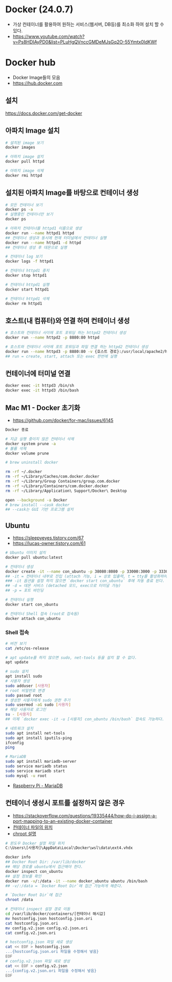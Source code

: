 # Docker (24.0.7)
* 가상 컨테이너를 활용하여 원하는 서비스(웹서버, DB등)를 최소화 하여 설치 할 수 있다.
* https://www.youtube.com/watch?v=Ps8HDIAyPD0&list=PLuHgQVnccGMDeMJsGq2O-55Ymtx0IdKWf

# Docker hub
* Docker Image들의 모음
* https://hub.docker.com

## 설치
https://docs.docker.com/get-docker

## 아파치 Image 설치
```sh
# 설치된 image 보기
docker images

# 아파치 image 설치
docker pull httpd

# 아파치 image 삭제
docker rmi httpd
```

## 설치된 아파치 Image를 바탕으로 컨테이너 생성
```sh
# 모든 컨테이너 보기
docker ps -a
# 실행중인 컨테이너만 보기
docker ps

# 아파치 컨테이너를 httpd1 이름으로 생성
docker run --name httpd1 httpd
## 컨테이너 생성과 동시에 현재 터미널에서 컨테이너 실행
docker run --name httpd1 -d httpd
## 컨테이너 생성 후 데몬으로 실행

# 컨테이너 log 보기
docker logs -f httpd1

# 컨테이너 httpd1 중지
docker stop httpd1

# 컨테이너 httpd1 실행
docker start httpd1

# 컨테이너 httpd1 삭제
docker rm httpd1
```

## 호스트(내 컴퓨터)와 연결 하며 컨테이너 생성
```sh
# 호스트와 컨테이너 사이에 포트 포워딩 하는 httpd2 컨테이너 생성
docker run --name httpd2 -p 8880:80 httpd

# 호스트와 컨테이너 사아에 포트 포워딩과 파일 연결 하는 httpd2 컨테이너 생성
docker run --name httpd3 -p 8880:80 -v {호스트 경로}:/usr/local/apache2/htdocs httpd
## run = create, start, attach 또는 exec 한번에 실행
```

## 컨테이너에 터미널 연결
```sh
docker exec -it httpd3 /bin/sh
docker exec -it httpd3 /bin/bash
```

## Mac M1 - Docker 초기화
* https://github.com/docker/for-mac/issues/6145
```sh
Docker 종료

# 지금 실행 중이지 않은 컨테이너 삭제
docker system prune -a
# 볼륨 삭제
docker volume prune

# brew uninstall docker

rm -rf ~/.docker
rm -rf ~/Library/Caches/com.docker.docker
rm -rf ~/Library/Group Containers/group.com.docker
rm -rf ~/Library/Containers/com.docker.docker
rm -rf ~/Library/Application\ Support/Docker\ Desktop

open --background -a Docker
# brew install --cask docker
## --cask는 GUI 기반 프로그램 설치
```

## Ubuntu
* https://sleepyeyes.tistory.com/67
* https://lucas-owner.tistory.com/61
```sh
# Ubuntu 이미지 설치
docker pull ubuntu:latest

# 컨테이너 생성
docker create -it --name con_ubuntu -p 38080:8080 -p 33000:3000 -p 33306:3306 ubuntu
## -it = 컨테이너 내부로 진입 (attach 가능, i = 상호 입출력, t = tty를 활성화하여 bash 쉘을 사용)
### -it 옵션을 설정 하지 않으면 `docker start con_ubuntu` 후에 자동 종료 된다.
## -d = 데몬 서비스 (detached 모드, exec으로 터미널 가능)
## -p = 포트 바인딩

# 컨테이너 실행
docker start con_ubuntu

# 컨테이너 Shell 접속 (root로 접속됨)
docker attach con_ubuntu
```

### Shell 접속
```sh
# 버전 보기
cat /etc/os-release

# apt update를 하지 않으면 sudo, net-tools 등을 설치 할 수 없다.
apt update

# sudo 설치
apt install sudo
# 사용자 생성
sudo adduser [사용자]
# root 비밀번호 변경
sudo passwd root
# 생성한 사용자에게 sudo 권한 주기
sudo usermod -aG sudo [사용자]
# 해당 사용자로 로그인
su - [사용자]
## 이제 `docker exec -it -u [사용자] con_ubuntu /bin/bash` 접속도 가능하다.

# 네트워크 설치
sudo apt install net-tools
sudo apt install iputils-ping
ifconfig
ping

# MariaDB
sudo apt install mariadb-server
sudo service mariadb status
sudo service mariadb start
sudo mysql -u root
```
* [Raspberry Pi - MariaDB](https://github.com/ovdncids/raspberrypi-curriculum#mariadb)

## 컨테이너 생성시 포트를 설정하지 않은 경우
* https://stackoverflow.com/questions/19335444/how-do-i-assign-a-port-mapping-to-an-existing-docker-container
* [컨테이너 파일의 위치](https://yooloo.tistory.com/188)
* [chroot 설명](https://www.44bits.io/ko/post/change-root-directory-by-using-chroot)
```sh
# 윈도우 Docker 설정 파일 위치
C:\Users\[사용자]\AppData\Local\Docker\wsl\data\ext4.vhdx

docker info
## Docker Root Dir: /var/lib/docker
## 해당 경로를 ubuntu에서 접근해야 한다.
docker inspect con_ubuntu
## 설정 정보를 확인
docker run -v/:/data -it --name docker_ubuntu ubuntu /bin/bash
## -v/:/data = `Docker Root Dir`에 접근 가능하게 해준다.

# `Docker Root Dir`에 접근
chroot /data

# 컨테이너 inspect 설정 경로 이동
cd /var/lib/docker/containers/[컨테이너 해시값]
mv hostconfig.json hostconfig.json.ori
cat hostconfig.json.ori
mv config.v2.json config.v2.json.ori
cat config.v2.json.ori

# hostconfig.json 파일 새로 생성
cat << EOF > hostconfig.json
...{hostconfig.json.ori 파일을 수정해서 넣음}
EOF
# config.v2.json 파일 새로 생성
cat << EOF > config.v2.json
...{config.v2.json.ori 파일을 수정해서 넣음}
EOF
```

